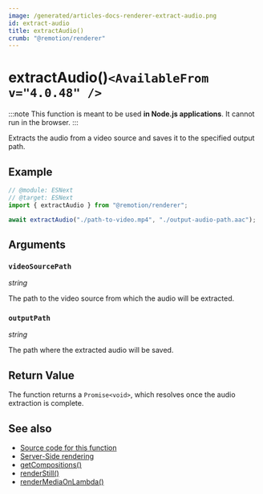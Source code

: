 ```yaml
---
image: /generated/articles-docs-renderer-extract-audio.png
id: extract-audio
title: extractAudio()
crumb: "@remotion/renderer"
---
```


# extractAudio()`<AvailableFrom v="4.0.48" />`

:::note
This function is meant to be used **in Node.js applications**. It cannot run in the browser.
:::

Extracts the audio from a video source and saves it to the specified output path.

## Example

```ts
// @module: ESNext
// @target: ESNext
import { extractAudio } from "@remotion/renderer";

await extractAudio("./path-to-video.mp4", "./output-audio-path.aac");
```

## Arguments

### `videoSourcePath`

_string_

The path to the video source from which the audio will be extracted.

### `outputPath`

_string_

The path where the extracted audio will be saved.

## Return Value

The function returns a `Promise<void>`, which resolves once the audio extraction is complete.

## See also

- [Source code for this function](https://github.com/remotion-dev/remotion/blob/main/packages/renderer/src/extract-audio.ts)
- [Server-Side rendering](/docs/ssr)
- [getCompositions()](/docs/renderer/get-compositions)
- [renderStill()](/docs/renderer/stitch-frames-to-video)
- [renderMediaOnLambda()](/docs/lambda/rendermediaonlambda)
